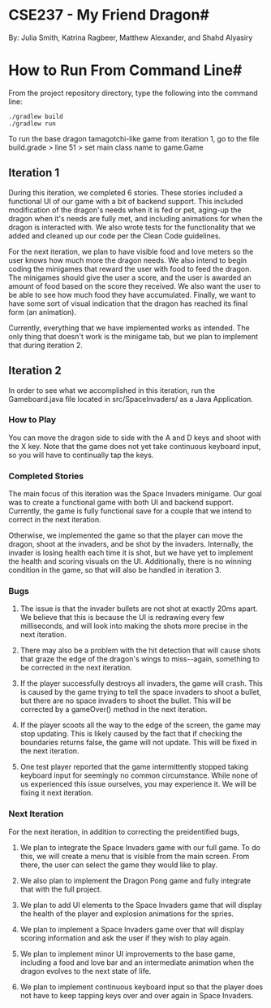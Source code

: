 # CSE237 - My Friend Dragon#
By: Julia Smith, Katrina Ragbeer, Matthew Alexander, and Shahd Alyasiry

# How to Run From Command Line#
From the project repository directory, type the following into the command line:

```
./gradlew build
./gradlew run
```

To run the base dragon tamagotchi-like game from iteration 1, go to the file build.grade > line 51 > set main class name to game.Game

## Iteration 1 ##
During this iteration, we completed 6 stories. These stories included a functional UI of our game with a bit of backend support.
This included modification of the dragon's needs when it is fed or pet, aging-up the dragon when it's needs are fully met, and 
including animations for when the dragon is interacted with. We also wrote tests for the functionality that we added and cleaned
up our code per the Clean Code guidelines.

For the next iteration, we plan to have visible food and love meters so the user knows how much more the dragon needs. We also
intend to begin coding the minigames that reward the user with food to feed the dragon. The minigames should give the user a 
score, and the user is awarded an amount of food based on the score they received. We also want the user to be able to see how 
much food they have accumulated. Finally, we want to have some sort of visual indication that the dragon has reached its final
form (an animation).

Currently, everything that we have implemented works as intended. The only thing that doesn't work is the minigame tab, but we
plan to implement that during iteration 2.

## Iteration 2 ##
In order to see what we accomplished in this iteration, run the Gameboard.java file located in src/SpaceInvaders/ as a Java
Application.

### How to Play 

You can move the dragon side to side with the A and D keys and shoot with the X key. Note that the game does not yet take continuous keyboard input, so you will have to continually tap the keys.

### Completed Stories

The main focus of this iteration was the Space Invaders minigame. Our goal was to create a functional game with both UI and
backend support. Currently, the game is fully functional save for a couple that we intend to correct in the next
iteration. 

Otherwise, we implemented the game so that the player can move the dragon, shoot at the invaders, and be shot by the invaders.
Internally, the invader is losing health each time it is shot, but we have yet to implement the health and scoring visuals on
the UI. Additionally, there is no winning condition in the game, so that will also be handled in iteration 3.

### Bugs
1) The issue is that the invader bullets are not shot at exactly 20ms apart. We believe that this is because
the UI is redrawing every few milliseconds, and will look into making the shots more precise in the next iteration.

2) There may also be a problem with the hit detection that will cause shots that graze the edge of the dragon's wings to miss--again, something to be corrected in the next iteration.

3) If the player successfully destroys all invaders, the game will crash. This is caused by the game trying to tell the space invaders to shoot a bullet, but there are no space invaders to shoot the bullet. This will be corrected by a gameOver() method in the next iteration.

4) If the player scoots all the way to the edge of the screen, the game may stop updating. This is likely caused by the fact that if checking the boundaries returns false, the game will not update. This will be fixed in the next iteration.

5) One test player reported that the game intermittently stopped taking keyboard input for seemingly no common circumstance. While none of us experienced this issue ourselves, you may experience it. We will be fixing it next iteration.

### Next Iteration

For the next iteration, in addition to correcting the preidentified bugs, 
1) We plan to integrate the Space Invaders game with our full game. To do this, we will create a menu that is visible from the main screen. From there, the user can select the game they would like to play. 

2) We also plan to implement the Dragon Pong game and fully integrate that with the full project.

3) We plan to add UI elements to the Space Invaders game that will display the health of the player and explosion animations for the spries.

4) We plan to implement a Space Invaders game over that will display scoring information and ask the user if they wish to play again.

5) We plan to implement minor UI improvements to the base game, including a food and love bar and an intermediate animation when the dragon evolves to the next state of life.

6) We plan to implement continuous keyboard input so that the player does not have to keep tapping keys over and over again in Space Invaders.

